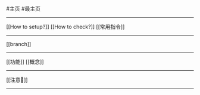 #主页
#最主页
___
[[How to setup?]]
[[How to check?]]
[[常用指令]] 
___
[[branch]]
___
[[功能]]
[[概念]]
___
[[注意📢]]
____
